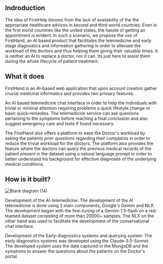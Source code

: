 ## Indroduction
The idea of FirstHelp blooms from the lack of availability of the the appropriate healthcare advices in second and third world countries. Even in the first world countries like the united states, the hassle of getting an appointment is evident. In such a scenario, we propose the use of FirstHand, an AI based product that facilitates the telemedicine and early stage diagnostics and information gathering in order to alleviate the workload of the doctors and thus helping them giving their valuable times. It is neither an AI to replace a doctor, nor it can. Its just here to assist them during the whole lifecycle of patient treatment.

## What it does
FirstHand is an AI-based web application that upon account creation gather crucial medicinal informatics and provides two primary features.

An AI based telemedicine chat interface in order to help the individuals with trivial or minimal attention requiring problems a quick lifestyle change or basic quick-remedies. The telemedicine service can ask questions pertaining to the symptoms before reaching a final conclusion and also suggest emergency care and tests if found necessary.

The FirstHand also offers a platform to ease the Doctor's workload by asking the patients prior questions regarding their complaints in order to reduce the trivial workload for the doctors. The platform also provides the feature where the doctors can query the previous medical records of the patient present in the dataset using a natural language prompt in order to better understand his background for effective diagnoses of the underlying medical conditions.

## How is it built?

![Blank diagram (14)](https://github.com/user-attachments/assets/23d7db2e-9157-4ee0-be20-8bb15e4db7f0)

Development of the AI-telemedicine: The development of the AI telemedicine is done using 2 main components, Google's Gemini and NLX. The development began with the fine-tuning of a Gemini-1.5-flash on a red-teamed dataset consisting of more than 20000+ samples. The NLX on the other hand was used to facilitate the development of the conversational chat interface.

Development of the Early-diagnostics systems and querying system: The early diagnostics systems was developed using the Claude-3.5-Sonnet. The developed system uses the data captured in the MongoDB and the symptoms to answer the questions about the patients on the Doctor's portal.

